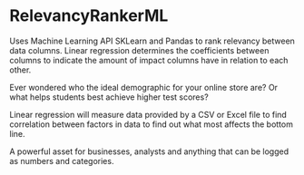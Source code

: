 # RelevancyRankerML
Uses Machine Learning API SKLearn and Pandas to rank relevancy between data columns. Linear regression determines the coefficients between columns to indicate the amount of impact columns have in relation to each other.

Ever wondered who the ideal demographic for your online store are? Or what helps students best achieve higher test scores?

Linear regression will measure data provided by a CSV or Excel file to find correlation between factors in data to find out what most affects the bottom line.

A powerful asset for businesses, analysts and anything that can be logged as numbers and categories.
